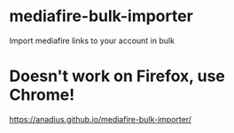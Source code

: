 # mediafire-bulk-importer
Import mediafire links to your account in bulk

# Doesn't work on Firefox, use Chrome!
https://anadius.github.io/mediafire-bulk-importer/
